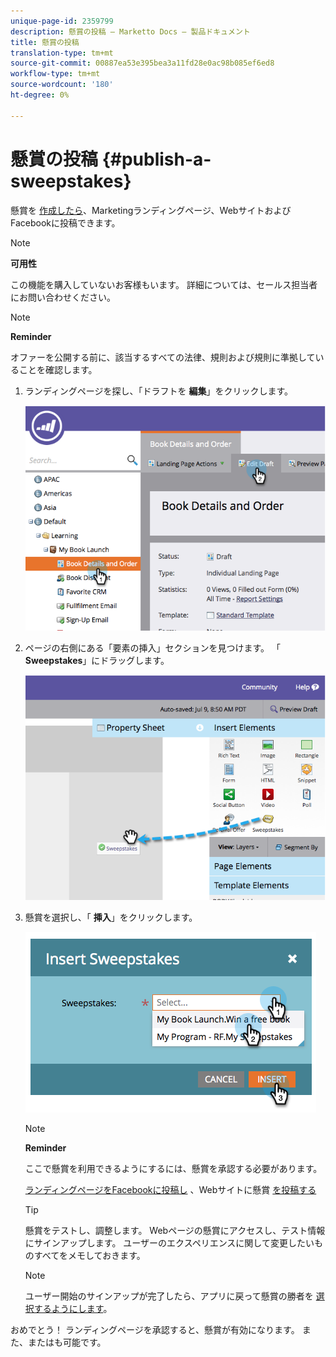 ```yaml
---
unique-page-id: 2359799
description: 懸賞の投稿 — Marketto Docs — 製品ドキュメント
title: 懸賞の投稿
translation-type: tm+mt
source-git-commit: 00887ea53e395bea3a11fd28e0ac98b085ef6ed8
workflow-type: tm+mt
source-wordcount: '180'
ht-degree: 0%

---
```



# 懸賞の投稿 {#publish-a-sweepstakes}

懸賞を [作成したら](create-sweepstakes.md)、Marketingランディングページ、WebサイトおよびFacebookに投稿できます。

>[!NOTE]
>
>**可用性**
>
>この機能を購入していないお客様もいます。 詳細については、セールス担当者にお問い合わせください。

>[!NOTE]
>
>**Reminder**
>
>オファーを公開する前に、該当するすべての法律、規則および規則に準拠していることを確認します。

1. ランディングページを探し、「ドラフトを **編集**」をクリックします。

   ![](assets/image2014-9-25-17-3a41-3a27.png)

1. ページの右側にある「要素の挿入」セクションを見つけます。 「 **Sweepstakes**」にドラッグします。

   ![](assets/image2014-9-25-17-3a41-3a31.png)

1. 懸賞を選択し、「 **挿入**」をクリックします。

   ![](assets/image2014-9-25-17-3a41-3a35.png)

   >[!NOTE]
   >
   >**Reminder**
   >
   >
   >ここで懸賞を利用できるようにするには、懸賞を承認する必要があります。

   [ランディングページをFacebookに投稿し](../../../../product-docs/demand-generation/facebook/publish-landing-pages-to-facebook.md) 、Webサイトに懸賞 [を投稿する](../../../../product-docs/demand-generation/social/social-functions/deploy-social-on-your-website.md)

   >[!TIP]
   >
   >懸賞をテストし、調整します。 Webページの懸賞にアクセスし、テスト情報にサインアップします。 ユーザーのエクスペリエンスに関して変更したいものすべてをメモしておきます。

   >[!NOTE]
   >
   >ユーザー開始のサインアップが完了したら、アプリに戻って懸賞の勝者を [選択するようにします](select-sweepstakes-winners.md)。

おめでとう！ ランディングページを承認すると、懸賞が有効になります。 また、またはも可能です。